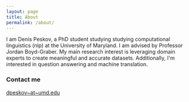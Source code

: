 ```yaml
---
layout: page
title: About
permalink: /about/
---
```


I am Denis Peskov, a PhD student studying studying computational linguistics (nlp) at the University of Maryland.  I am advised by Professor Jordan Boyd-Graber.  My main research interest is leveraging domain experts to create meaningful and accurate datasets.  Additionally, I'm interested in question answering and machine translation.  

### Contact me

[dpeskov~at~umd.edu](mailto:email@domain.com)
